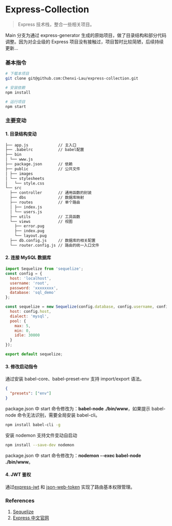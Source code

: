 <!--
 * @Author: 刘晨曦 <lcxcsy@126.com>
 * @Date: 2021-03-18 10:04:42
 * @LastEditTime: 2021-09-08 17:36:25
 * @LastEditors: Please set LastEditors
 * @Description: README
 * @FilePath: \node-jwt-demo\express-based\README.md
-->

# Express-Collection

> Express 技术栈，整合一些相关项目。

Main 分支为通过 express-generator 生成的原始项目，做了目录结构和部分代码调整。因为对企业级的 Express 项目没有接触过，项目暂时比较简陋，后续持续更新...

### 基本指令

```sh
# 下载本项目
git clone git@github.com:Chenxi-Lau/express-collection.git

# 安装依赖
npm install

# 运行项目
npm start
```

### 主要变动

#### 1. 目录结构变动

```sh
├── app.js             // 主入口
├── .babelrc           // babel配置
├── bin
│ └── www.js
├── package.json       // 依赖
├── public             // 公共文件
│ ├── images
│ └── stylesheets
│   └── style.css
└── src
  ├── controller       // 通用函数的封装
  ├── dbs              // 数据库映射
  ├── routes           // 单个路由
  │ ├── index.js
  │ └── users.js
  ├── utils            // 工具函数
  └── views            // 视图
    ├── error.pug
    ├── index.pug
    └── layout.pug
  ├── db.config.js     // 数据库的相关配置
  └── router.config.js // 路由的统一入口文件
```

#### 2. 连接 MySQL 数据库

```js
import Sequelize from 'sequelize';
const config = {
  host: 'localhost',
  username: 'root',
  password: 'xxxxxxxx',
  database: 'sql_demo'
};

const sequelize = new Sequelize(config.database, config.username, config.password, {
  host: config.host,
  dialect: 'mysql',
  pool: {
    max: 5,
    min: 0,
    idle: 30000
  }
});

export default sequelize;
```

#### 3. 修改启动指令

通过安装 babel-core、babel-preset-env 支持 import/export 语法。

```json
{
  "presets": ["env"]
}
```

package.json 中 start 命令修改为：**babel-node ./bin/www**，如果提示 babel-node 命令无法识别，需要全局安装 babel-cli。

```sh
npm install babel-cli -g
```

安装 nodemon 支持文件变动自启动

```sh
npm install --save-dev nodemon
```

package.json 中 start 命令修改为：**nodemon --exec babel-node ./bin/www**。

#### 4. JWT 鉴权

通过[express-jwt](https://www.npmjs.com/package/express-jwt) 和 [json-web-token](https://www.npmjs.com/package/json-web-token) 实现了路由基本权限管理。

### References

1. [Sequelize](https://www.liaoxuefeng.com/wiki/1022910821149312/1101571555324224)
2. [Express 中文官网](https://www.expressjs.com.cn/)
